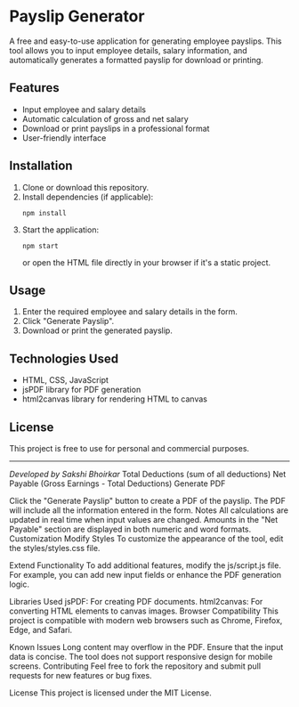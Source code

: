 # Payslip Generator

A free and easy-to-use application for generating employee payslips. This tool allows you to input employee details, salary information, and automatically generates a formatted payslip for download or printing.

## Features

- Input employee and salary details
- Automatic calculation of gross and net salary
- Download or print payslips in a professional format
- User-friendly interface

## Installation

1. Clone or download this repository.
2. Install dependencies (if applicable):
   ```
   npm install
   ```
3. Start the application:
   ```
   npm start
   ```
   or open the HTML file directly in your browser if it's a static project.

## Usage

1. Enter the required employee and salary details in the form.
2. Click "Generate Payslip".
3. Download or print the generated payslip.

## Technologies Used

- HTML, CSS, JavaScript
- jsPDF library for PDF generation
- html2canvas library for rendering HTML to canvas

## License

This project is free to use for personal and commercial purposes.

---

*Developed by Sakshi Bhoirkar*
Total Deductions (sum of all deductions)
Net Payable (Gross Earnings - Total Deductions)
Generate PDF

Click the "Generate Payslip" button to create a PDF of the payslip. The PDF will include all the information entered in the form.
Notes
All calculations are updated in real time when input values are changed.
Amounts in the "Net Payable" section are displayed in both numeric and word formats.
Customization
Modify Styles
To customize the appearance of the tool, edit the styles/styles.css file.

Extend Functionality
To add additional features, modify the js/script.js file. For example, you can add new input fields or enhance the PDF generation logic.

Libraries Used
jsPDF: For creating PDF documents.
html2canvas: For converting HTML elements to canvas images.
Browser Compatibility
This project is compatible with modern web browsers such as Chrome, Firefox, Edge, and Safari.

Known Issues
Long content may overflow in the PDF. Ensure that the input data is concise.
The tool does not support responsive design for mobile screens.
Contributing
Feel free to fork the repository and submit pull requests for new features or bug fixes.

License
This project is licensed under the MIT License.
